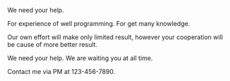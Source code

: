 We need your help. 

For experience of well programming.
For get many knowledge.

Our own effort will make only limited result,
however your cooperation will be cause of more better result.
 
We need your help. 
We are waiting you at all time.

Contact me via PM at 123-456-7890.